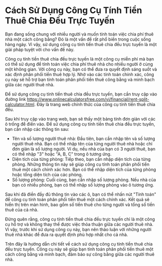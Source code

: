 Cách Sử Dụng Công Cụ Tính Tiền Thuê Chia Đều Trực Tuyến
=======================================================

Bạn đang sống chung với nhiều người và muốn tính toán việc chia phí thuê nhà một cách công bằng? Đó là một vấn đề rất phổ biến trong cuộc sống hàng ngày. Vì vậy, sử dụng công cụ tính tiền thuê chia đều trực tuyến là một giải pháp tuyệt vời cho vấn đề này.

Công cụ tính tiền thuê chia đều trực tuyến là một công cụ miễn phí mà bạn có thể sử dụng để tính toán việc chia phí thuê nhà cho nhiều người ở cùng một không gian. Với công cụ này, bạn có thể đưa ra quyết định sáng suốt và xác định phân phối tiền thuê hợp lý. Nhờ vào các tính toán chính xác, công cụ này sẽ hỗ trợ bạn tính toán phân phối tiền thuê công bằng và minh bạch giữa các người thuê nhà.

Để sử dụng công cụ tính tiền thuê chia đều trực tuyến, bạn cần truy cập vào đường link <https://www.onlinecalculatorsfree.com/vi/financial/rent-split-calculator.html>. Đây là trang web chính thức của công cụ tính tiền thuê chia đều.

Sau khi truy cập vào trang web, bạn sẽ thấy một bảng tính đơn giản với các ô trống để điền vào. Để sử dụng công cụ tính tiền thuê chia đều trực tuyến, bạn cần nhập các thông tin sau:

- Tên và số lượng người thuê nhà: Đầu tiên, bạn cần nhập tên và số lượng người thuê nhà. Bạn có thể nhập tên của từng người thuê nhà hoặc chỉ đơn giản là số lượng người. Ví dụ, nếu nhà của bạn có 3 người thuê, bạn có thể nhập "3" hoặc "A, B, C" trong ô tương ứng.
- Diện tích của từng phòng: Tiếp theo, bạn cần nhập diện tích của từng phòng. Những thông tin này sẽ giúp công cụ tính toán phân phối tiền thuê một cách chính xác hơn. Bạn có thể nhập diện tích của từng phòng hoặc tổng diện tích của các phòng.
- Số lượng phòng: Cuối cùng, bạn cần nhập số lượng phòng. Nếu nhà của bạn có nhiều phòng, bạn có thể nhập số lượng phòng vào ô tương ứng.

Sau khi đã điền đầy đủ thông tin vào các ô, bạn có thể nhấn nút "Tính toán" để công cụ tính toán phân phối tiền thuê một cách chính xác. Kết quả sẽ hiển thị trên màn hình, bao gồm số tiền thuê cho từng người và tổng số tiền thuê của cả nhà.

Đừng quên rằng, công cụ tính tiền thuê chia đều trực tuyến chỉ là một công cụ hỗ trợ và không thay thế được việc thỏa thuận giữa các người thuê nhà. Vì vậy, trước khi sử dụng công cụ này, bạn nên thảo luận với những người thuê nhà khác để đưa ra quyết định phù hợp nhất cho cả nhà.

Trên đây là hướng dẫn chi tiết về cách sử dụng công cụ tính tiền thuê chia đều trực tuyến. Công cụ này sẽ giúp bạn tính toán phân phối tiền thuê một cách công bằng và minh bạch, đảm bảo sự công bằng giữa các người thuê nhà.